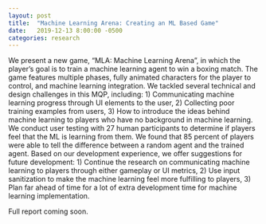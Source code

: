 ```yaml
---
layout: post
title:  "Machine Learning Arena: Creating an ML Based Game"
date:   2019-12-13 8:00:00 -0500
categories: research
---
```


We present a new game, “MLA: Machine Learning Arena”, in which the player’s goal is
to train a machine learning agent to win a boxing match. The game features multiple phases,
fully animated characters for the player to control, and machine learning integration. We tackled
several technical and design challenges in this MQP, including: 1) Communicating machine
learning progress through UI elements to the user, 2) Collecting poor training examples from
users, 3) How to introduce the ideas behind machine learning to players who have no
background in machine learning. We conduct user testing with 27 human participants to
determine if players feel that the ML is learning from them. We found that 85 percent of players
were able to tell the difference between a random agent and the trained agent. Based on our
development experience, we offer suggestions for future development: 1) Continue the research
on communicating machine learning to players through either gameplay or UI metrics, 2) Use
input sanitization to make the machine learning feel more fulfilling to players, 3) Plan far ahead
of time for a lot of extra development time for machine learning implementation.

Full report coming soon.